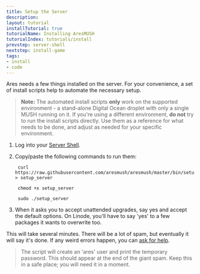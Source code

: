 ```yaml
---
title: Setup the Server
description:
layout: tutorial
installTutorial: true
tutorialName: Installing AresMUSH
tutorialIndex: tutorials/install
prevstep: server-shell
nextstep: install-game
tags: 
- install
- code
---
```


Ares needs a few things installed on the server.   For your convenience, a set of install scripts help to automate the necessary setup.

> <i class="fa fa-exclamation-triangle"></i> **Note:** The automated install scripts **only** work on the supported environment - a stand-alone Digital Ocean droplet with only a single MUSH running on it.  If you're using a different environment, **do not** try to run the install scripts directly.  Use them as a reference for what needs to be done, and adjust as needed for your specific environment.

1. Log into your [Server Shell](/tutorials/install/server-shell).

2. Copy/paste the following commands to run them:  
   
        curl https://raw.githubusercontent.com/aresmush/aresmush/master/bin/setup_server > setup_server  
    
        chmod +x setup_server
    
        sudo ./setup_server

3. When it asks you to accept unattended upgrades, say yes and accept the default options.  On Linode, you'll have to say 'yes' to a few packages it wants to overwrite too.  

This will take several minutes.  There will be a lot of spam, but eventually it will say it's done.  If any weird errors happen, you can [ask for help](/feedback).

> The script will create an 'ares' user and print the temporary password.  This should appear at the end of the giant spam.  Keep this in a safe place; you will need it in a moment.
